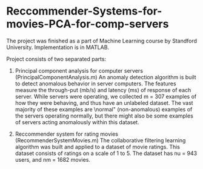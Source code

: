 # Reccommender-Systems-for-movies-PCA-for-comp-servers

The project was finished as a part of Machine Learning course by Standford University.
Implementation is in MATLAB.

Project consists of two separated parts: 
1. Principal component analysis for computer servers (PrincipalComponentAnalysis.m)
An anomaly detection algorithm is built to detect anomalous behavior in server computers. The features measure the through-put (mb/s)
and latency (ms) of response of each server. While servers were operating, we collected m = 307 examples of how they were behaving,
and thus have an unlabeled dataset. The vast majority of these examples are \normal" (non-anomalous) examples of the servers
operating normally, but there might also be some examples of servers acting anomalously within this dataset.

2. Reccommender system for rating movies (RecommenderSystemMovies.m)
The collaborative filtering learning algorithm was built and applied to a dataset of movie ratings. This dataset consists
of ratings on a scale of 1 to 5. The dataset has nu = 943 users, and nm = 1682 movies. 
